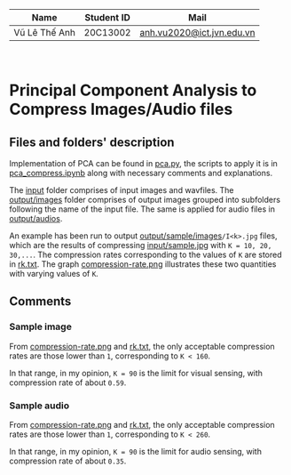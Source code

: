 |Name|Student ID|Mail|
|---|---|---|
|Vũ Lê Thế Anh|20C13002|anh.vu2020@ict.jvn.edu.vn|

<br />

# Principal Component Analysis to Compress Images/Audio files

## Files and folders' description

Implementation of PCA can be found in [pca.py](pca.py), the scripts to apply it is in [pca_compress.ipynb](pca_compress.ipynb) along with necessary comments and explanations.

The [input](input) folder comprises of input images and wavfiles. The [output/images](output/images) folder comprises of output images grouped into subfolders following the name of the input file. The same is applied for audio files in [output/audios](output/audios).

An example has been run to output [output/sample/images](output/images/sample/imgs)`/I<k>.jpg` files, which are the results of compressing [input/sample.jpg](input/sample.jpg) with `K = 10, 20, 30,...`. The compression rates corresponding to the values of `K` are stored in [rk.txt](output/images/sample/rk.txt). The graph [compression-rate.png](output/images/sample/compression-rate.png) illustrates these two quantities with varying values of `K`.

## Comments

### Sample image

From [compression-rate.png](output/images/sample/compression-rate.png) and [rk.txt](output/images/sample/rk.txt), the only acceptable compression rates are those lower than `1`, corresponding to `K < 160`. 

In that range, in my opinion, `K = 90` is the limit for visual sensing, with compression rate of about `0.59`.

### Sample audio

From [compression-rate.png](output/audios/sample/compression-rate.png) and [rk.txt](output/audios/sample/rk.txt), the only acceptable compression rates are those lower than `1`, corresponding to `K < 260`. 

In that range, in my opinion, `K = 90` is the limit for audio sensing, with compression rate of about `0.35`.